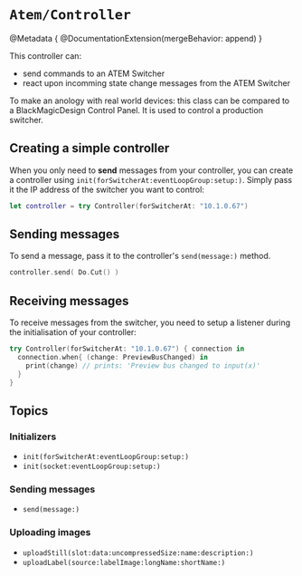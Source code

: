 # ``Atem/Controller``
@Metadata {
	@DocumentationExtension(mergeBehavior: append)
}

This controller can:
- send commands to an ATEM Switcher
- react upon incomming state change messages from the ATEM Switcher

To make an anology with real world devices: this class can be compared to a BlackMagicDesign Control Panel. It is used to control a production switcher.

## Creating a simple controller

When you only need to **send** messages from your controller, you can create a controller using ``init(forSwitcherAt:eventLoopGroup:setup:)``. Simply pass it the IP address of the switcher you want to control:

```swift
let controller = try Controller(forSwitcherAt: "10.1.0.67")
```

## Sending messages

To send a message, pass it to the controller's ``send(message:)`` method.

```swift
controller.send( Do.Cut() )
```

## Receiving messages

To receive messages from the switcher, you need to setup a listener during the initialisation of your controller:
```swift
try Controller(forSwitcherAt: "10.1.0.67") { connection in
  connection.when{ (change: PreviewBusChanged) in
    print(change) // prints: 'Preview bus changed to input(x)'
  }
}
```

## Topics

### Initializers
- ``init(forSwitcherAt:eventLoopGroup:setup:)``
- ``init(socket:eventLoopGroup:setup:)``

### Sending messages
- ``send(message:)``

### Uploading images
- ``uploadStill(slot:data:uncompressedSize:name:description:)``
- ``uploadLabel(source:labelImage:longName:shortName:)``

